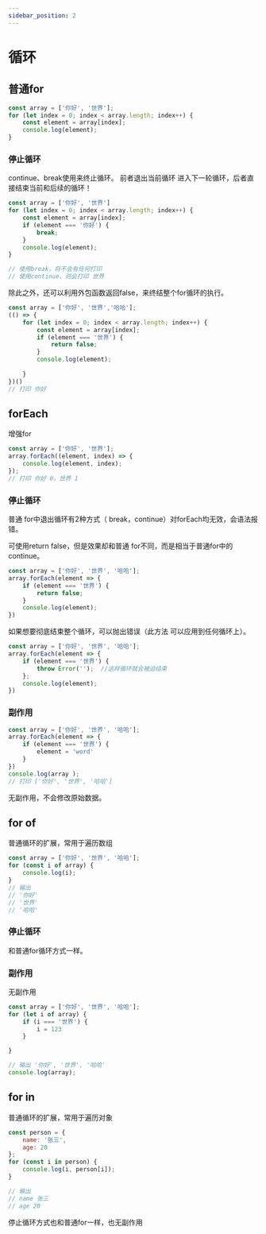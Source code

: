 ```yaml
---
sidebar_position: 2
---
```


# 循环

## 普通for

```jsx
const array = ['你好', '世界'];
for (let index = 0; index < array.length; index++) {
    const element = array[index];
    console.log(element);
}
```

### 停止循环

continue、break使用来终止循环。
前者退出当前循环 进入下一轮循环，后者直接结束当前和后续的循环！

```jsx
const array = ['你好', '世界']
for (let index = 0; index < array.length; index++) {
    const element = array[index];
    if (element === '你好') {
        break;
    }
    console.log(element);
}

// 使用break，将不会有任何打印
// 使用continue，则会打印 世界
```

除此之外，还可以利用外包函数返回false，来终结整个for循环的执行。

```jsx
const array = ['你好', '世界','哈哈'];
(() => {
    for (let index = 0; index < array.length; index++) {
        const element = array[index];
        if (element === '世界') {
            return false;
        }
        console.log(element);
        
    }
})()
// 打印 你好
```

## forEach

增强for

```jsx
const array = ['你好', '世界'];
array.forEach((element, index) => {
    console.log(element, index);
});
// 打印 你好 0，世界 1
```

### 停止循环

普通 for中退出循环有2种方式（ break，continue）对forEach均无效，会语法报错。

可使用return false，但是效果却和普通 for不同，而是相当于普通for中的continue。

```jsx
const array = ['你好', '世界', '哈哈'];
array.forEach(element => {
    if (element === '世界') {
        return false;
    }
    console.log(element);
})
```

如果想要彻底结束整个循环，可以抛出错误（此方法 可以应用到任何循环上）。

```jsx
const array = ['你好', '世界', '哈哈'];
array.forEach(element => {
    if (element === '世界') {
        throw Error('');  //这样循环就会被迫结束 
    };
    console.log(element);
})
```

### 副作用

```jsx
const array = ['你好', '世界', '哈哈'];
array.forEach(element => {
    if (element === '世界') {
        element = 'word'
    }
})
console.log(array );
// 打印 ['你好', '世界', '哈哈']
```

无副作用，不会修改原始数据。

## for of

普通循环的扩展，常用于遍历数组

```jsx
const array = ['你好', '世界', '哈哈'];
for (const i of array) {
    console.log(i);
}
// 输出 
// '你好'
// '世界'
// '哈哈'
```

### 停止循环

和普通for循环方式一样。

### 副作用

无副作用

```jsx
const array = ['你好', '世界', '哈哈'];
for (let i of array) {
    if (i === '世界') {
        i = 123
    }

}

// 输出 '你好', '世界', '哈哈'
console.log(array);
```

## for in

普通循环的扩展，常用于遍历对象

```jsx
const person = {
    name: '张三',
    age: 20
};
for (const i in person) {
    console.log(i, person[i]);
}

// 输出 
// name 张三
// age 20
```

停止循环方式也和普通for一样，也无副作用